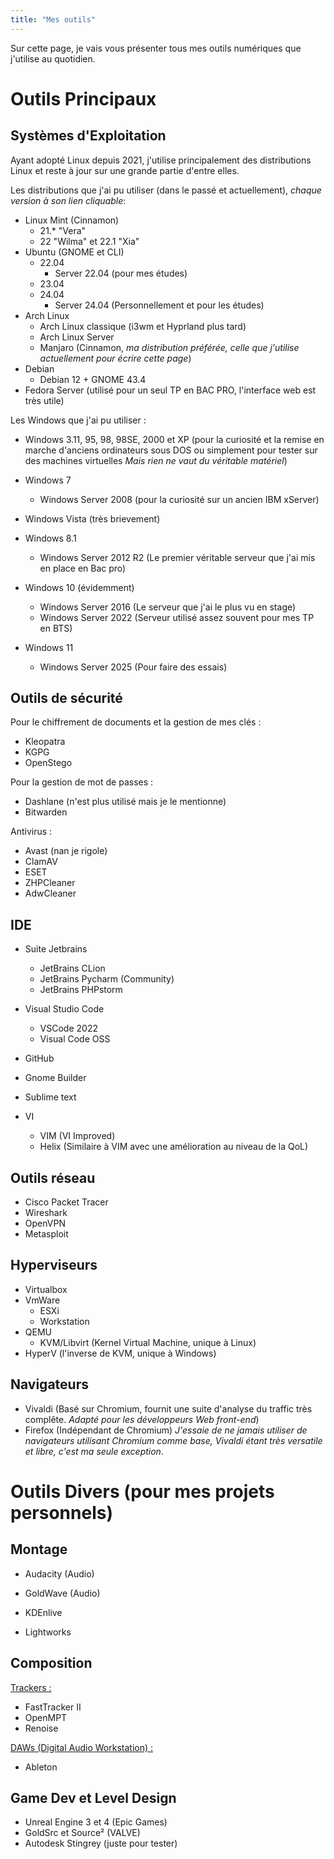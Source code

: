 ```yaml
---
title: "Mes outils"
---
```

Sur cette page, je vais vous présenter tous mes outils numériques que j'utilise au quotidien.

# Outils Principaux
## Systèmes d'Exploitation
Ayant adopté Linux depuis 2021, j'utilise principalement des distributions Linux et reste à jour sur une grande partie d'entre elles.

Les distributions que j'ai pu utiliser (dans le passé et actuellement), *chaque version à son lien cliquable*:
- Linux Mint (Cinnamon)
    - 21.* "Vera"
    - 22 "Wilma" et 22.1 "Xia"
- Ubuntu (GNOME et CLI)
    - 22.04
        - Server 22.04 (pour mes études)
    - 23.04
    - 24.04
        - Server 24.04 (Personnellement et pour les études)
- Arch Linux
    - Arch Linux classique (i3wm et Hyprland plus tard)
    - Arch Linux Server
    - Manjaro (Cinnamon, *ma distribution préférée, celle que j'utilise actuellement pour écrire cette page*)
- Debian
    - Debian 12 + GNOME 43.4
- Fedora Server (utilisé pour un seul TP en BAC PRO, l'interface web est très utile)

Les Windows que j'ai pu utiliser :
- Windows 3.11, 95, 98, 98SE, 2000 et XP (pour la curiosité et la remise en marche d'anciens ordinateurs sous DOS ou simplement pour tester sur des machines virtuelles *Mais rien ne vaut du véritable matériel*)

- Windows 7
    - Windows Server 2008 (pour la curiosité sur un ancien IBM xServer)

- Windows Vista (très brievement)

- Windows 8.1

    - Windows Server 2012 R2 (Le premier véritable serveur que j'ai mis en place en Bac pro)

- Windows 10 (évidemment)
    - Windows Server 2016 (Le serveur que j'ai le plus vu en stage)
    - Windows Server 2022 (Serveur utilisé assez souvent pour mes TP en BTS)

- Windows 11
    - Windows Server 2025 (Pour faire des essais)

## Outils de sécurité
Pour le chiffrement de documents et la gestion de mes clés :
- Kleopatra
- KGPG
- OpenStego

Pour la gestion de mot de passes :
- Dashlane (n'est plus utilisé mais je le mentionne)
- Bitwarden

Antivirus :
- Avast (nan je rigole)
- ClamAV
- ESET
- ZHPCleaner
- AdwCleaner

## IDE
- Suite Jetbrains
    - JetBrains CLion
    - JetBrains Pycharm (Community)
    - JetBrains PHPstorm

- Visual Studio Code
    - VSCode 2022
    - Visual Code OSS

- GitHub

- Gnome Builder

- Sublime text

- VI
    - VIM (VI Improved)
    - Helix (Similaire à VIM avec une amélioration au niveau de la QoL)

## Outils réseau
- Cisco Packet Tracer
- Wireshark
- OpenVPN
- Metasploit

## Hyperviseurs
- Virtualbox
- VmWare
    - ESXi
    - Workstation
- QEMU
    - KVM/Libvirt (Kernel Virtual Machine, unique à Linux)
- HyperV (l'inverse de KVM, unique à Windows)

## Navigateurs
- Vivaldi (Basé sur Chromium, fournit une suite d'analyse du traffic très complête. *Adapté pour les développeurs Web front-end*)
- Firefox (Indépendant de Chromium)
*J'essaie de ne jamais utiliser de navigateurs utilisant Chromium comme base, Vivaldi étant très versatile et libre, c'est ma seule exception*.

# Outils Divers (pour mes projets personnels)
## Montage
- Audacity (Audio)
- GoldWave (Audio)

- KDEnlive
- Lightworks

## Composition
<u>Trackers :</u>
- FastTracker II
- OpenMPT
- Renoise

<u>DAWs (Digital Audio Workstation) :</u>
- Ableton

## Game Dev et Level Design
- Unreal Engine 3 et 4 (Epic Games)
- GoldSrc et Source² (VALVE)
- Autodesk Stingrey (juste pour tester)